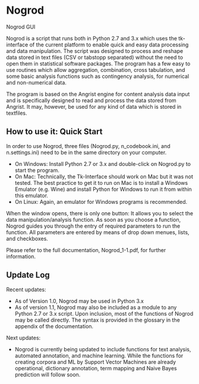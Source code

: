 # Nogrod
Nogrod GUI

Nogrod is a script that runs both in Python 2.7 and 3.x which uses the tk-interface of the current platform to enable quick and easy data processing and data manipulation. The script was designed to process and reshape data stored in text files (CSV or tabstopp separated) without the need to open them in statistical software packages. The program has a few easy to use routines which allow aggregation, combination, cross tabulation, and some basic analysis functions such as contingency analysis, for numerical and non-numerical data.

The program is based on the Angrist engine for content analysis data input and is specifically designed to read and process the data stored from Angrist. It may, however, be used for any kind of data which is stored in textfiles.

## How to use it: Quick Start
In order to use Nogrod, three files (Nogrod.py, n_codebook.ini, and n.settings.ini) need to be in the same directory on your computer.
- On Windows: Install Python 2.7 or 3.x and double-click on Nogrod.py to start the program.
- On Mac: Technically, the Tk-Interface should work on Mac but it was not tested. The best practice to get it to run on Mac is to install a Windows Emulator (e.g. Wine) and install Python for Windows to run it from within this emulator.
- On Linux: Again, an emulator for Windows programs is recommended.

When the window opens, there is only one button: It allows you to select the data manipulation/analysis function. As soon as you choose a function, Nogrod guides you through the entry of required parameters to run the function. All parameters are entered by means of drop down menues, lists, and checkboxes.

Please refer to the full documentation, Nogrod_1-1.pdf, for further information.


## Update Log
Recent updates:
- As of Version 1.0, Nogrod may be used in Python 3.x
- As of version 1.1, Nogrod may also be included as a module to any Python 2.7 or 3.x script. Upon inclusion, most of the functions of Nogrod may be called directly. The syntax is provided in the glossary in the appendix of the documentation.


Next updates:
- Nogrod is currently being updated to include functions for text analysis, automated annotation, and machine learning. While the functions for creating corpora and ML by Support Vector Machines are already operational, dictionary annotation, term mapping and Naive Bayes prediction will follow soon. 
